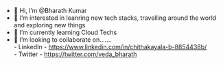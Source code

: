 - 👋 Hi, I’m @Bharath Kumar
- 👀 I’m interested in leanring new tech stacks, travelling around the world and exploring new things
- 🌱 I’m currently learning Cloud Techs
- 💞️ I’m looking to collaborate on....... <br />
      - LinkedIn - https://www.linkedin.com/in/chithakayala-b-8854438b/ <br/> 
      - Twitter -  https://twitter.com/veda_bharath

<!---
vedabharath/vedabharath is a ✨ special ✨ repository because its `README.md` (this file) appears on your GitHub profile.
You can click the Preview link to take a look at your changes.
--->
